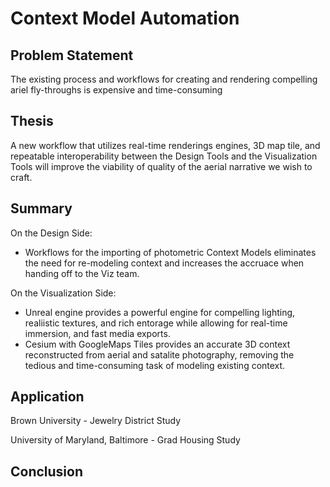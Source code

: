 # Context Model Automation

## Problem Statement
The existing process and workflows for creating and rendering compelling ariel fly-throughs is expensive and time-consuming

## Thesis
A new workflow that utilizes real-time renderings engines, 3D map tile, and repeatable interoperability between the Design Tools and the Visualization Tools will improve the viability of quality of the aerial narrative we wish to craft.

## Summary

On the Design Side:

- Workflows for the importing of photometric Context Models eliminates the need for re-modeling context and increases the accruace when handing off to the Viz team.

On the Visualization Side:

- Unreal engine provides a powerful engine for compelling lighting, realiistic textures, and rich entorage while allowing for real-time immersion, and fast media exports.
- Cesium with GoogleMaps Tiles provides an accurate 3D context reconstructed from aerial and satalite photography, removing the tedious and time-consuming task of modeling existing context.

## Application

Brown University - Jewelry District Study

University of Maryland, Baltimore - Grad Housing Study

## Conclusion